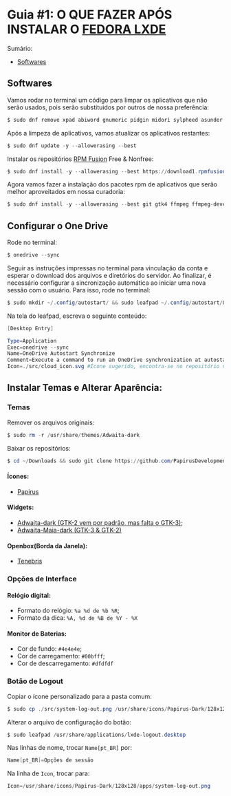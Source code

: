 # Guia #1: O QUE FAZER APÓS INSTALAR O [FEDORA LXDE](https://fedorabr.org/categories/lxde)

Sumário:
* [Softwares](./#softwares)


## Softwares

Vamos rodar no terminal um código para limpar os aplicativos que não serão usados, pois serão substituidos por outros de nossa preferência:

```powershell
$ sudo dnf remove xpad abiword gnumeric pidgin midori sylpheed asunder brasero dnfdragora clipit
```

Após a limpeza de aplicativos, vamos atualizar os aplicativos restantes:

```powershell
$ sudo dnf update -y --allowerasing --best
```

Instalar os repositórios [RPM Fusion](https://rpmfusion.org/) Free & Nonfree:

```powershell
$ sudo dnf install -y --allowerasing --best https://download1.rpmfusion.org/free/fedora/rpmfusion-free-release-$(rpm -E %fedora).noarch.rpm https://download1.rpmfusion.org/nonfree/fedora/rpmfusion-nonfree-release-$(rpm -E %fedora).noarch.rpm fedora-workstation-repositories
```

Agora vamos fazer a instalação dos pacotes rpm de aplicativos que serão melhor aproveitados em nossa curadoria:

```powershell
$ sudo dnf install -y --allowerasing --best git gtk4 ffmpeg ffmpeg-devel compton vlc gnome-screenshot evince libreoffice libreoffice-langpack-pt-BR sylpheed chromium cheese onedrive libreoffice-draw gimagereader-gtk gimp brightnessctl kolourpaint qlipper gxkb xev jgmenu-gtktheme jgmenu wmctrl
```

## Configurar o One Drive

Rode no terminal:

```powershell
$ onedrive --sync
```

Seguir as instruções impressas no terminal para vinculação da conta e esperar o download dos arquivos e diretórios do servidor. Ao finalizar, é necessário configurar a sincronização automática ao iniciar uma nova sessão com o usuário. Para isso, rode no terminal:

```powershell
$ sudo mkdir ~/.config/autostart/ && sudo leafpad ~/.config/autostart/OneDrive-autostart-synchronize.desktop
```

Na tela do leafpad, escreva o seguinte conteúdo:

```powershell
[Desktop Entry]

Type=Application
Exec=onedrive --sync
Name=OneDrive Autostart Synchronize
Comment=Execute a command to run an OneDrive synchronization at autostart session
Icon=./src/cloud_icon.svg #Ícone sugerido, encontra-se no repositório no diretório relacionado
```

## Instalar Temas e Alterar Aparência:

### Temas

Remover os arquivos originais:

```powershell
$ sudo rm -r /usr/share/themes/Adwaita-dark
```

Baixar os repositórios:

```powershell
$ cd ~/Downloads && sudo git clone https://github.com/PapirusDevelopmentTeam/papirus-icon-theme.git /usr/share/themes/Papirus && sudo git clone https://github.com/kouros17/Adwaita-Maia-Dark.git /usr/share/themes/Adwaita-Maia-Dark && sudo git clone https://github.com/axxapy/Adwaita-dark-gtk2.git /usr/share/themes/Adwaita-Dark && sudo git clone https://github.com/shaggyz/openbox-tenebris.git /usr/share/themes/Tenebris
```

#### Ícones: 
* [Papirus](https://github.com/PapirusDevelopmentTeam/papirus-icon-theme)

#### Widgets:
* [Adwaita-dark (GTK-2 vem por padrão, mas falta o GTK-3)](https://github.com/axxapy/Adwaita-dark-gtk2);
* [Adwaita-Maia-dark (GTK-3 & GTK-2)](https://github.com/kouros17/Adwaita-Maia-Dark)

#### Openbox(Borda da Janela): 
* [Tenebris](https://github.com/shaggyz/openbox-tenebris)

### Opções de Interface

#### Relógio digital:
* Formato do relógio: `%a %d de %b %R`; 
* Formato da dica: `%A, %d de %B de %Y - %X`

#### Monitor de Baterias: 
* Cor de fundo: `#4e4e4e`; 
* Cor de carregamento: `#00bfff`; 
* Cor de descarregamento: `#dfdfdf`

### Botão de Logout

Copiar o ícone personalizado para a pasta comum:

```powershell
$ sudo cp ./src/system-log-out.png /usr/share/icons/Papirus-Dark/128x128/apps/ #Ícone sugerido, encontra-se no repositório no diretório relacionado
```

Alterar o arquivo de configuração do botão:

```powershell
$ sudo leafpad /usr/share/applications/lxde-logout.desktop
```

Nas linhas de nome, trocar `Name[pt_BR]` por:

```powershell
Name[pt_BR]=Opções de sessão
```

Na linha de `Icon`, trocar para:

```powershell
Icon=/usr/share/icons/Papirus-Dark/128x128/apps/system-log-out.png
```
